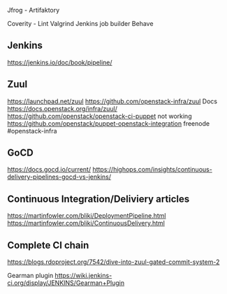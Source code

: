 Jfrog - Artifaktory

Coverity - Lint 
Valgrind
Jenkins job builder
Behave

Jenkins
-------
https://jenkins.io/doc/book/pipeline/

Zuul
----
https://launchpad.net/zuul
https://github.com/openstack-infra/zuul
Docs https://docs.openstack.org/infra/zuul/
https://github.com/openstack/openstack-ci-puppet not working
https://github.com/openstack/puppet-openstack-integration
freenode #openstack-infra

GoCD
----
https://docs.gocd.io/current/
https://highops.com/insights/continuous-delivery-pipelines-gocd-vs-jenkins/

Continuous Integration/Deliviery articles
-----------------------------------------
https://martinfowler.com/bliki/DeploymentPipeline.html
https://martinfowler.com/bliki/ContinuousDelivery.html


Complete CI chain
-----------------
https://blogs.rdoproject.org/7542/dive-into-zuul-gated-commit-system-2


Gearman plugin
https://wiki.jenkins-ci.org/display/JENKINS/Gearman+Plugin